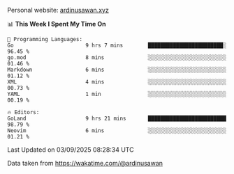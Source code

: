 Personal website: [ardinusawan.xyz](https://ardinusawan.xyz)

<!--START_SECTION:waka-->
📊 **This Week I Spent My Time On** 

```text
💬 Programming Languages: 
Go                       9 hrs 7 mins        ████████████████████████░   96.45 % 
go.mod                   8 mins              ░░░░░░░░░░░░░░░░░░░░░░░░░   01.46 % 
Markdown                 6 mins              ░░░░░░░░░░░░░░░░░░░░░░░░░   01.12 % 
XML                      4 mins              ░░░░░░░░░░░░░░░░░░░░░░░░░   00.73 % 
YAML                     1 min               ░░░░░░░░░░░░░░░░░░░░░░░░░   00.19 % 

🔥 Editors: 
GoLand                   9 hrs 21 mins       █████████████████████████   98.79 % 
Neovim                   6 mins              ░░░░░░░░░░░░░░░░░░░░░░░░░   01.21 % 
```


 Last Updated on 03/09/2025 08:28:34 UTC
<!--END_SECTION:waka-->
Data taken from https://wakatime.com/@ardinusawan
